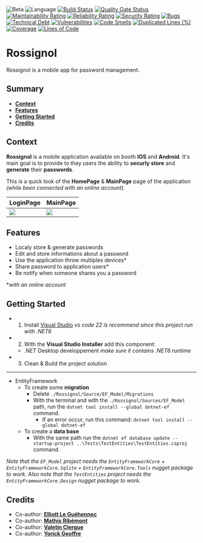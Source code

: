 ![Beta](https://img.shields.io/badge/Beta-v0.3-blueviolet)
![Language](https://img.shields.io/github/languages/top/HandyS11/Rossignol)
[![Build Status](https://codefirst.iut.uca.fr/api/badges/valentin.clergue/Rossignol/status.svg)](https://codefirst.iut.uca.fr/valentin.clergue/Rossignol)
[![Quality Gate Status](https://codefirst.iut.uca.fr/sonar/api/project_badges/measure?project=Rossignol&metric=alert_status&token=9e1f4645b86eb1abd678f85c330ad6047baebd85)](https://codefirst.iut.uca.fr/sonar/dashboard?id=Rossignol)
[![Maintainability Rating](https://codefirst.iut.uca.fr/sonar/api/project_badges/measure?project=Rossignol&metric=sqale_rating&token=9e1f4645b86eb1abd678f85c330ad6047baebd85)](https://codefirst.iut.uca.fr/sonar/dashboard?id=Rossignol)
[![Reliability Rating](https://codefirst.iut.uca.fr/sonar/api/project_badges/measure?project=Rossignol&metric=reliability_rating&token=9e1f4645b86eb1abd678f85c330ad6047baebd85)](https://codefirst.iut.uca.fr/sonar/dashboard?id=Rossignol)
[![Security Rating](https://codefirst.iut.uca.fr/sonar/api/project_badges/measure?project=Rossignol&metric=security_rating&token=9e1f4645b86eb1abd678f85c330ad6047baebd85)](https://codefirst.iut.uca.fr/sonar/dashboard?id=Rossignol)
[![Bugs](https://codefirst.iut.uca.fr/sonar/api/project_badges/measure?project=Rossignol&metric=bugs&token=9e1f4645b86eb1abd678f85c330ad6047baebd85)](https://codefirst.iut.uca.fr/sonar/dashboard?id=Rossignol)
[![Technical Debt](https://codefirst.iut.uca.fr/sonar/api/project_badges/measure?project=Rossignol&metric=sqale_index&token=9e1f4645b86eb1abd678f85c330ad6047baebd85)](https://codefirst.iut.uca.fr/sonar/dashboard?id=Rossignol)
[![Vulnerabilities](https://codefirst.iut.uca.fr/sonar/api/project_badges/measure?project=Rossignol&metric=vulnerabilities&token=9e1f4645b86eb1abd678f85c330ad6047baebd85)](https://codefirst.iut.uca.fr/sonar/dashboard?id=Rossignol)
[![Code Smells](https://codefirst.iut.uca.fr/sonar/api/project_badges/measure?project=Rossignol&metric=code_smells&token=9e1f4645b86eb1abd678f85c330ad6047baebd85)](https://codefirst.iut.uca.fr/sonar/dashboard?id=Rossignol)
[![Duplicated Lines (%)](https://codefirst.iut.uca.fr/sonar/api/project_badges/measure?project=Rossignol&metric=duplicated_lines_density&token=9e1f4645b86eb1abd678f85c330ad6047baebd85)](https://codefirst.iut.uca.fr/sonar/dashboard?id=Rossignol)
[![Coverage](https://codefirst.iut.uca.fr/sonar/api/project_badges/measure?project=Rossignol&metric=coverage&token=9e1f4645b86eb1abd678f85c330ad6047baebd85)](https://codefirst.iut.uca.fr/sonar/dashboard?id=Rossignol)
[![Lines of Code](https://codefirst.iut.uca.fr/sonar/api/project_badges/measure?project=Rossignol&metric=ncloc&token=9e1f4645b86eb1abd678f85c330ad6047baebd85)](https://codefirst.iut.uca.fr/sonar/dashboard?id=Rossignol)


# Rossignol

Rossignol is a mobile app for password management.

## Summary


* **[Context](##context)**
* **[Features](##features)**
* **[Getting Started](##getting_started)**
* **[Credits](#credits)**

## Context

**Rossignol** is a mobile application available on booth **IOS** and **Android**. It's main goal is to provide to they users the ability to **securly store** and **generate** their **passwords**.

This is a quick look of the **HomePage** & **MainPage** page of the application *(while been connected with an online account)*.

| LoginPage | MainPage |
| :-- | :-- |
| <img src=https://cdn.discordapp.com/attachments/715975451558019132/1030990408819421354/HomePage.png> | <img src=https://cdn.discordapp.com/attachments/715975451558019132/1030990921610825831/MainPage.png> |

## Features

* Localy store & generate passwords
* Edit and store informations about a password
* Use the application throw multiples devices*
* Share password to application users*
* Be notify when someone shares you a password

**with an online account*

## Getting Started

* 1) Install [Visual Studio](https://visualstudio.microsoft.com/fr/) *vs code 22 is recommend since this project run with .NET6*
* 2) With the **Visual Studio Installer** add this component:
  * .NET Desktop developpement *make sure it contains .NET6 runtime*
* 3) Clean & Build the project solution
 
---

* EntityFramework
  * To create some **migration**
    * Delete `./Rossignol/Source/EF_Model/Migrations`
    * With the terminal and with the `./Rossignol/Sources/EF_Model` path, run the `dotnet tool install --global dotnet-ef` command.
      * If an error occur, run this command: `dotnet tool install --global dotnet-ef`
  * To create a **data base**
    * With the same path run the `dotnet ef database update --startup-project ..\Tests\TestEntities\TestEntities.csproj` command.

*Note that the `EF_Model` project needs the `EntityFrameworkCore` + `EntityFrameworkCore.Sqlite` + `EntityFrameworkCore.Tools` nugget package to work.*
*Also note that the `TestEntities` project needs the `EntityFrameworkCore.Design` nugget package to work.*

## Credits

* Co-author: [**Elliott Le Guéhennec**](https://github.com/EllLG1211)
* Co-author: [**Mathis Ribémont**](https://github.com/TEDDAC)
* Co-author: [**Valetin Clergue**](https://github.com/HandyS11)
* Co-author: [**Yorick Geoffre**](https://github.com/Kanken6174)